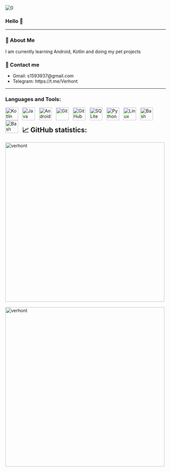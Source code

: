 <!-- ![image](https://github.com/user-attachments/assets/b37e3bef-73a4-46f1-b4dc-d358da34e46c)  -->
![0](https://github.com/user-attachments/assets/74467873-bef7-4bab-89bd-6424a621ad48)


<h3>Hello 🤚</h3>

<!--
<img align="right" alt="Coding" width="400" src=https://user-images.githubusercontent.com/74038190/229223263-cf2e4b07-2615-4f87-9c38-e37600f8381a.gif >
-->


---
<h3>📜 About Me</h3>
I am currently learning Android, Kotlin and doing my pet projects

<h3>📧 Contact me</h3>
<ul>
 <li>Gmail: s1593937@gmail.com</li>
 <li>Telegram: https://t.me/Verhont</li>
</ul>

---

<h3 align="left"> Languages and Tools:</h3>

<img align="left" alt="Kotlin" width="40px" style="padding-right:10px;" src="https://cdn.jsdelivr.net/gh/devicons/devicon/icons/kotlin/kotlin-original.svg"/>
<img align="left" alt="Java" width="40px" style="padding-right:10px;" src="https://cdn.jsdelivr.net/gh/devicons/devicon/icons/java/java-original.svg"/>
<img align="left" alt="Android" width="40px" style="padding-right:10px;" src="https://cdn.jsdelivr.net/gh/devicons/devicon/icons/android/android-original.svg"/>
<img align="left" alt="Git" width="40px" style="padding-right:10px;" src="https://cdn.jsdelivr.net/gh/devicons/devicon/icons/git/git-original.svg" />
<img align="left" alt="GitHub" width="40px" style="padding-right:10px;" src="https://cdn.jsdelivr.net/gh/devicons/devicon/icons/github/github-original.svg" />
<img align="left" alt="SQLite" width="40px" style="padding-right:10px;" src="https://cdn.jsdelivr.net/gh/devicons/devicon/icons/sqlite/sqlite-original.svg" />
<img align="left" alt="Python" width="40px" style="padding-right:10px;" src="https://cdn.jsdelivr.net/gh/devicons/devicon/icons/python/python-plain.svg" />
<img align="left" alt="Linux" width="40px" style="padding-right:10px;" src="https://cdn.jsdelivr.net/gh/devicons/devicon/icons/linux/linux-original.svg" />
<img align="left" alt="Bash" width="40px" style="padding-right:10px;" src="https://cdn.jsdelivr.net/gh/devicons/devicon/icons/bash/bash-original.svg" />
<img align="left" alt="Bash" width="40px" style="padding-right:10px;" src="https://cdn.jsdelivr.net/gh/devicons/devicon/icons/docker/docker-original.svg" />
<br/>

<!--
<img src="https://img.shields.io/badge/Android-343434?style=for-the-badge&logo=Android&logoColor=green"/> <img src="https://img.shields.io/badge/Kotlin-343434?style=for-the-badge&logo=Kotlin&logoColor=orange"/>  <img src="https://img.shields.io/badge/Python-343434?style=for-the-badge&logo=Python&logoColor=blue"/> <img src="https://img.shields.io/badge/Unity-343434?style=for-the-badge&logo=Unity&logoColor=white"/> 
<img src="https://img.shields.io/badge/Git-343434?style=for-the-badge&logo=Git&logoColor=red"/> <img src="https://img.shields.io/badge/GitHub-343434?style=for-the-badge&logo=GitHub&logoColor=white"/> <img src="https://img.shields.io/badge/GitHubActions-343434?style=for-the-badge&logo=GitHubActions&logoColor=blue"/> <img src="https://img.shields.io/badge/Linux-343434?style=for-the-badge&logo=Linux&logoColor=white"/> <img src="https://img.shields.io/badge/Docker-343434?style=for-the-badge&logo=Docker&logoColor=00BFFF"/> -->


<h1></h1>


<h2>📈 GitHub statistics:</h2>
<!--<p><img width=450 src="https://github-readme-stats.vercel.app/api/top-langs?username=verhont&show_icons=true&locale=en&layout=compact" alt="verhont" /></p>-->
<p><img width=500 align="left" src="https://github-readme-streak-stats.herokuapp.com/?user=verhont&" alt="verhont" /></p>
<br><br><br><br><br><br><br><br><br>
<p>&nbsp;<img width=500 align="left" src="https://github-readme-stats.vercel.app/api?username=verhont&show_icons=true&locale=en" alt="verhont" /></p>
